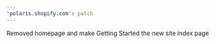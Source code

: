 ```yaml
---
'polaris.shopify.com': patch
---
```


Removed homepage and make Getting Started the new site index page
